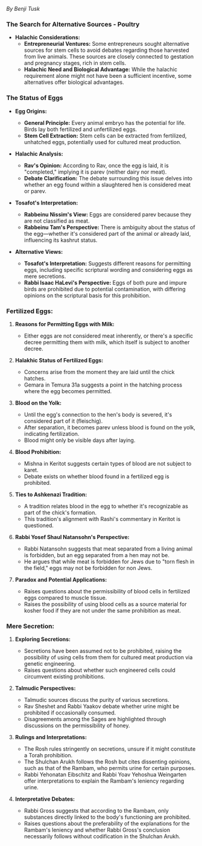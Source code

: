 *By Benji Tusk*
### The Search for Alternative Sources - Poultry

- **Halachic Considerations:**
  - **Entrepreneurial Ventures:** Some entrepreneurs sought alternative sources for stem cells to avoid debates regarding those harvested from live animals. These sources are closely connected to gestation and pregnancy stages, rich in stem cells.
  - **Halachic Need and Biological Advantage:** While the halachic requirement alone might not have been a sufficient incentive, some alternatives offer biological advantages.

### The Status of Eggs

- **Egg Origins:** 
  - **General Principle:** Every animal embryo has the potential for life. Birds lay both fertilized and unfertilized eggs.
  - **Stem Cell Extraction:** Stem cells can be extracted from fertilized, unhatched eggs, potentially used for cultured meat production.

- **Halachic Analysis:**
  - **Rav's Opinion:** According to Rav, once the egg is laid, it is "completed," implying it is parev (neither dairy nor meat).
  - **Debate Clarification:** The debate surrounding this issue delves into whether an egg found within a slaughtered hen is considered meat or parev.

- **Tosafot's Interpretation:**
  - **Rabbeinu Nissim's View:** Eggs are considered parev because they are not classified as meat.
  - **Rabbeinu Tam's Perspective:** There is ambiguity about the status of the egg—whether it's considered part of the animal or already laid, influencing its kashrut status.

- **Alternative Views:**
  - **Tosafot's Interpretation:** Suggests different reasons for permitting eggs, including specific scriptural wording and considering eggs as mere secretions.
  - **Rabbi Isaac HaLevi's Perspective:** Eggs of both pure and impure birds are prohibited due to potential contamination, with differing opinions on the scriptural basis for this prohibition.

### Fertilized Eggs:

1. **Reasons for Permitting Eggs with Milk:**
   - Either eggs are not considered meat inherently, or there's a specific decree permitting them with milk, which itself is subject to another decree.

2. **Halakhic Status of Fertilized Eggs:**
   - Concerns arise from the moment they are laid until the chick hatches.
   - Gemara in Temura 31a suggests a point in the hatching process where the egg becomes permitted.

3. **Blood on the Yolk:**
   - Until the egg's connection to the hen's body is severed, it's considered part of it (fleischig).
   - After separation, it becomes parev unless blood is found on the yolk, indicating fertilization.
   - Blood might only be visible days after laying.

4. **Blood Prohibition:**
   - Mishna in Keritot suggests certain types of blood are not subject to karet.
   - Debate exists on whether blood found in a fertilized egg is prohibited.

5. **Ties to Ashkenazi Tradition:**
   - A tradition relates blood in the egg to whether it's recognizable as part of the chick's formation.
   - This tradition's alignment with Rashi's commentary in Keritot is questioned.

6. **Rabbi Yosef Shaul Natansohn's Perspective:**
   - Rabbi Natansohn suggests that meat separated from a living animal is forbidden, but an egg separated from a hen may not be.
   - He argues that while meat is forbidden for Jews due to "torn flesh in the field," eggs may not be forbidden for non Jews.

7. **Paradox and Potential Applications:**
   - Raises questions about the permissibility of blood cells in fertilized eggs compared to muscle tissue.
   - Raises the possibility of using blood cells as a source material for kosher food if they are not under the same prohibition as meat.

### Mere Secretion:

1. **Exploring Secretions:**
   - Secretions have been assumed not to be prohibited, raising the possibility of using cells from them for cultured meat production via genetic engineering.
   - Raises questions about whether such engineered cells could circumvent existing prohibitions.

2. **Talmudic Perspectives:**
   - Talmudic sources discuss the purity of various secretions.
   - Rav Sheshet and Rabbi Yaakov debate whether urine might be prohibited if occasionally consumed.
   - Disagreements among the Sages are highlighted through discussions on the permissibility of honey.

3. **Rulings and Interpretations:**
   - The Rosh rules stringently on secretions, unsure if it might constitute a Torah prohibition.
   - The Shulchan Arukh follows the Rosh but cites dissenting opinions, such as that of the Rambam, who permits urine for certain purposes.
   - Rabbi Yehonatan Eibschitz and Rabbi Yoav Yehoshua Weingarten offer interpretations to explain the Rambam's leniency regarding urine.

4. **Interpretative Debates:**
   - Rabbi Gross suggests that according to the Rambam, only substances directly linked to the body's functioning are prohibited.
   - Raises questions about the preferability of the explanations for the Rambam's leniency and whether Rabbi Gross's conclusion necessarily follows without codification in the Shulchan Arukh.